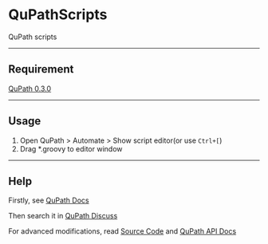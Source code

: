 # QuPathScripts
 QuPath scripts

---
## Requirement
[QuPath 0.3.0](https://github.com/qupath/qupath/releases/download/v0.3.0/QuPath-0.3.0-Windows.msi)

---
## Usage
1. Open QuPath > Automate > Show script editor(or use `Ctrl+[`)
2. Drag *.groovy to editor window

---
## Help
Firstly, see [QuPath Docs](http://qupath.readthedocs.io/)

Then search it in [QuPath Discuss](https://forum.image.sc/tags/qupath)

For advanced modifications, read [Source Code](https://github.com/qupath/qupath) and [QuPath API Docs](http://qupath.github.io/javadoc/docs)
